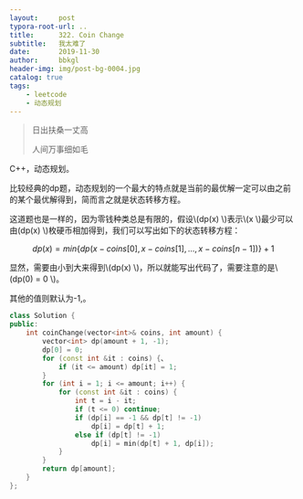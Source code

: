 ```yaml
---
layout:     post
typora-root-url: ..
title:      322. Coin Change
subtitle:   我太难了
date:       2019-11-30
author:     bbkgl
header-img: img/post-bg-0004.jpg
catalog: true
tags:
    - leetcode
    - 动态规划
---
```


>日出扶桑一丈高
>
>人间万事细如毛
>

C++，动态规划。

比较经典的dp题，动态规划的一个最大的特点就是当前的最优解一定可以由之前的某个最优解得到，简而言之就是状态转移方程。

这道题也是一样的，因为零钱种类总是有限的，假设\\(dp(x) \\)表示\\(x \\)最少可以由\(dp(x) \\)枚硬币相加得到，我们可以写出如下的状态转移方程：

$$dp(x) = min\{dp(x-coins[0], x - coins[1], ..., x - coins[n-1])\} + 1​$$

显然，需要由小到大来得到\\(dp(x) \\)，所以就能写出代码了，需要注意的是\\(dp(0) = 0 \\)。

其他的值则默认为-1,。

```cpp
class Solution {
public:
    int coinChange(vector<int>& coins, int amount) {
        vector<int> dp(amount + 1, -1);
        dp[0] = 0;
        for (const int &it : coins) {、
            if (it <= amount) dp[it] = 1;
        }
        for (int i = 1; i <= amount; i++) {
            for (const int &it : coins) {
                int t = i - it;
                if (t <= 0) continue;
                if (dp[i] == -1 && dp[t] != -1)
                    dp[i] = dp[t] + 1;
                else if (dp[t] != -1) 
                    dp[i] = min(dp[t] + 1, dp[i]);
            }
        }
        return dp[amount];
    }
};
```


